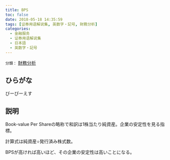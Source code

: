 ```yaml
---
title: BPS
toc: false
date: 2018-05-18 14:35:59
tags: [证券用语解说集, 英数字・記号, 財務分析]
categories:
  - 金融服务
  - 证券用语解说集
  - 日本語
  - 英数字・記号
---
```


`分類：` [財務分析](/tags/財務分析/)

## ひらがな

びーぴーえす

## 説明

Book-value Per Shareの略称で和訳は1株当たり純資産。企業の安定性を見る指標。

計算式は純資産÷発行済み株式数。

BPSが高ければ高いほど、その企業の安定性は高いことになる。
